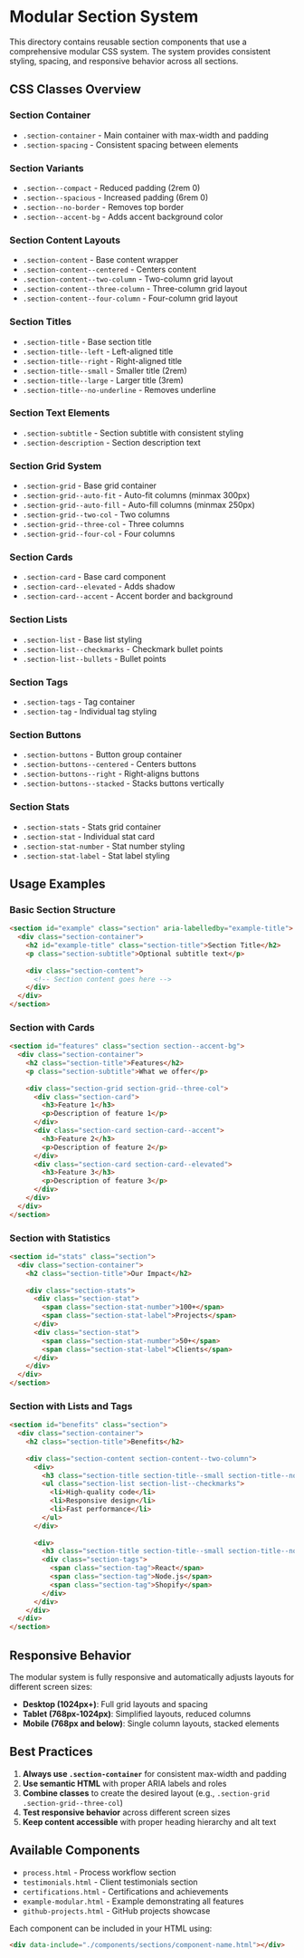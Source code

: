 # Modular Section System

This directory contains reusable section components that use a comprehensive modular CSS system. The system provides consistent styling, spacing, and responsive behavior across all sections.

## CSS Classes Overview

### Section Container
- `.section-container` - Main container with max-width and padding
- `.section-spacing` - Consistent spacing between elements

### Section Variants
- `.section--compact` - Reduced padding (2rem 0)
- `.section--spacious` - Increased padding (6rem 0)
- `.section--no-border` - Removes top border
- `.section--accent-bg` - Adds accent background color

### Section Content Layouts
- `.section-content` - Base content wrapper
- `.section-content--centered` - Centers content
- `.section-content--two-column` - Two-column grid layout
- `.section-content--three-column` - Three-column grid layout
- `.section-content--four-column` - Four-column grid layout

### Section Titles
- `.section-title` - Base section title
- `.section-title--left` - Left-aligned title
- `.section-title--right` - Right-aligned title
- `.section-title--small` - Smaller title (2rem)
- `.section-title--large` - Larger title (3rem)
- `.section-title--no-underline` - Removes underline

### Section Text Elements
- `.section-subtitle` - Section subtitle with consistent styling
- `.section-description` - Section description text

### Section Grid System
- `.section-grid` - Base grid container
- `.section-grid--auto-fit` - Auto-fit columns (minmax 300px)
- `.section-grid--auto-fill` - Auto-fill columns (minmax 250px)
- `.section-grid--two-col` - Two columns
- `.section-grid--three-col` - Three columns
- `.section-grid--four-col` - Four columns

### Section Cards
- `.section-card` - Base card component
- `.section-card--elevated` - Adds shadow
- `.section-card--accent` - Accent border and background

### Section Lists
- `.section-list` - Base list styling
- `.section-list--checkmarks` - Checkmark bullet points
- `.section-list--bullets` - Bullet points

### Section Tags
- `.section-tags` - Tag container
- `.section-tag` - Individual tag styling

### Section Buttons
- `.section-buttons` - Button group container
- `.section-buttons--centered` - Centers buttons
- `.section-buttons--right` - Right-aligns buttons
- `.section-buttons--stacked` - Stacks buttons vertically

### Section Stats
- `.section-stats` - Stats grid container
- `.section-stat` - Individual stat card
- `.section-stat-number` - Stat number styling
- `.section-stat-label` - Stat label styling

## Usage Examples

### Basic Section Structure
```html
<section id="example" class="section" aria-labelledby="example-title">
  <div class="section-container">
    <h2 id="example-title" class="section-title">Section Title</h2>
    <p class="section-subtitle">Optional subtitle text</p>
    
    <div class="section-content">
      <!-- Section content goes here -->
    </div>
  </div>
</section>
```

### Section with Cards
```html
<section id="features" class="section section--accent-bg">
  <div class="section-container">
    <h2 class="section-title">Features</h2>
    <p class="section-subtitle">What we offer</p>
    
    <div class="section-grid section-grid--three-col">
      <div class="section-card">
        <h3>Feature 1</h3>
        <p>Description of feature 1</p>
      </div>
      <div class="section-card section-card--accent">
        <h3>Feature 2</h3>
        <p>Description of feature 2</p>
      </div>
      <div class="section-card section-card--elevated">
        <h3>Feature 3</h3>
        <p>Description of feature 3</p>
      </div>
    </div>
  </div>
</section>
```

### Section with Statistics
```html
<section id="stats" class="section">
  <div class="section-container">
    <h2 class="section-title">Our Impact</h2>
    
    <div class="section-stats">
      <div class="section-stat">
        <span class="section-stat-number">100+</span>
        <span class="section-stat-label">Projects</span>
      </div>
      <div class="section-stat">
        <span class="section-stat-number">50+</span>
        <span class="section-stat-label">Clients</span>
      </div>
    </div>
  </div>
</section>
```

### Section with Lists and Tags
```html
<section id="benefits" class="section">
  <div class="section-container">
    <h2 class="section-title">Benefits</h2>
    
    <div class="section-content section-content--two-column">
      <div>
        <h3 class="section-title section-title--small section-title--no-underline">What You Get</h3>
        <ul class="section-list section-list--checkmarks">
          <li>High-quality code</li>
          <li>Responsive design</li>
          <li>Fast performance</li>
        </ul>
      </div>
      
      <div>
        <h3 class="section-title section-title--small section-title--no-underline">Technologies</h3>
        <div class="section-tags">
          <span class="section-tag">React</span>
          <span class="section-tag">Node.js</span>
          <span class="section-tag">Shopify</span>
        </div>
      </div>
    </div>
  </div>
</section>
```

## Responsive Behavior

The modular system is fully responsive and automatically adjusts layouts for different screen sizes:

- **Desktop (1024px+)**: Full grid layouts and spacing
- **Tablet (768px-1024px)**: Simplified layouts, reduced columns
- **Mobile (768px and below)**: Single column layouts, stacked elements

## Best Practices

1. **Always use `.section-container`** for consistent max-width and padding
2. **Use semantic HTML** with proper ARIA labels and roles
3. **Combine classes** to create the desired layout (e.g., `.section-grid .section-grid--three-col`)
4. **Test responsive behavior** across different screen sizes
5. **Keep content accessible** with proper heading hierarchy and alt text

## Available Components

- `process.html` - Process workflow section
- `testimonials.html` - Client testimonials section
- `certifications.html` - Certifications and achievements
- `example-modular.html` - Example demonstrating all features
- `github-projects.html` - GitHub projects showcase

Each component can be included in your HTML using:
```html
<div data-include="./components/sections/component-name.html"></div>
```

